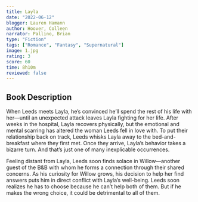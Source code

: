 ```yaml
---
title: Layla
date: "2022-06-12"
blogger: Lauren Hamann
author: Hoover, Colleen
narrator: Pallino, Brian
type: "Fiction"
tags: ["Romance", "Fantasy", "Supernatural"]
image: 1.jpg
rating: 3
score: 60
time: 8h10m
reviewed: false
---
```


## Book Description

When Leeds meets Layla, he’s convinced he’ll spend the rest of his life with her—until an unexpected attack leaves Layla fighting for her life. After weeks in the hospital, Layla recovers physically, but the emotional and mental scarring has altered the woman Leeds fell in love with. To put their relationship back on track, Leeds whisks Layla away to the bed-and-breakfast where they first met. Once they arrive, Layla’s behavior takes a bizarre turn. And that’s just one of many inexplicable occurrences.

Feeling distant from Layla, Leeds soon finds solace in Willow—another guest of the B&B with whom he forms a connection through their shared concerns. As his curiosity for Willow grows, his decision to help her find answers puts him in direct conflict with Layla’s well-being. Leeds soon realizes he has to choose because he can’t help both of them. But if he makes the wrong choice, it could be detrimental to all of them.
